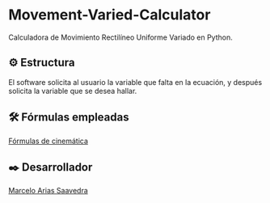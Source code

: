 # Movement-Varied-Calculator
Calculadora de Movimiento Rectilíneo Uniforme Variado en Python.

## ⚙️ Estructura
El software solicita al usuario la variable que falta en la ecuación, y después solicita la variable que se desea hallar.

## 🛠️ Fórmulas empleadas
[Fórmulas de cinemática](https://es.khanacademy.org/science/physics/one-dimensional-motion/kinematic-formulas/a/what-are-the-kinematic-formulas)

## ✒️ Desarrollador
[Marcelo Arias Saavedra](https://360macky.blogspot.com/)

